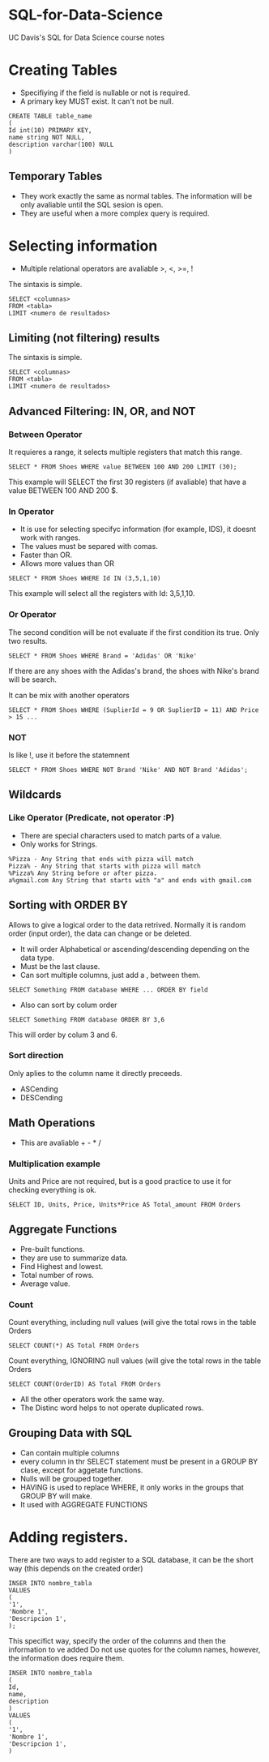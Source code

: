 # SQL-for-Data-Science
UC Davis's SQL for Data Science course notes

# Creating Tables
- Specifiying if the field is nullable or not is required.
- A primary key MUST exist. It can't not be null.
```
CREATE TABLE table_name 
(
Id int(10) PRIMARY KEY,
name string NOT NULL,
description varchar(100) NULL
)
```
## Temporary Tables
- They work exactly the same as normal tables. The information will be only avaliable until the SQL sesion is open.
- They are useful when a more complex query is required. 

# Selecting information
- Multiple relational operators are avaliable  >, <, >=, !

The sintaxis is simple. 
```
SELECT <columnas>
FROM <tabla>
LIMIT <numero de resultados>
```
## Limiting (not filtering) results

The sintaxis is simple. 
```
SELECT <columnas>
FROM <tabla>
LIMIT <numero de resultados>
```
## Advanced Filtering: IN, OR, and NOT
### Between Operator
It requieres a range, it selects multiple registers that match this range.
```
SELECT * FROM Shoes WHERE value BETWEEN 100 AND 200 LIMIT (30);
```
This example will SELECT the first 30 registers (if avaliable) that have a value BETWEEN 100 AND 200 $. 

### In Operator
- It is use for selecting specifyc information (for example, IDS), it doesnt work with ranges.
- The values must be separed with comas.
- Faster than OR.
- Allows more values than OR
```
SELECT * FROM Shoes WHERE Id IN (3,5,1,10)
```
This example will select all the registers with Id: 3,5,1,10. 

### Or Operator
The second condition will be not evaluate if the first condition its true.
Only two results. 
```
SELECT * FROM Shoes WHERE Brand = 'Adidas' OR 'Nike'
```
If there are any shoes with the Adidas's brand, the shoes with Nike's brand will be search.

It can be mix with another operators
```
SELECT * FROM Shoes WHERE (SuplierId = 9 OR SuplierID = 11) AND Price > 15 ...
```
### NOT
Is like !, use it before the statemnent
```
SELECT * FROM Shoes WHERE NOT Brand 'Nike' AND NOT Brand 'Adidas';
```
## Wildcards
### Like Operator (Predicate, not operator :P)
- There are special characters used to match parts of a value.
- Only works for Strings.
```
%Pizza - Any String that ends with pizza will match
Pizza% - Any String that starts with pizza will match
%Pizza% Any String before or after pizza.
a%gmail.com Any String that starts with "a" and ends with gmail.com
```
## Sorting with ORDER BY
Allows to give a logical order to the data retrived. Normally it is random order (input order), the data can change or be deleted.
- It will order Alphabetical or ascending/descending depending on the data type. 
- Must be the last clause.
- Can sort multiple columns, just add a , between them.

```
SELECT Something FROM database WHERE ... ORDER BY field
```
- Also can sort by colum order

```
SELECT Something FROM database ORDER BY 3,6 
```
This will order by colum 3 and 6. 

### Sort direction
Only aplies to the column name it directly preceeds. 
- ASCending
- DESCending

## Math Operations
- This are avaliable + - * /

### Multiplication example
Units and Price are not required, but is a good practice to use it for checking everything is ok.
```
SELECT ID, Units, Price, Units*Price AS Total_amount FROM Orders 
```
## Aggregate Functions
- Pre-built functions.
- they are use to summarize data.
- Find Highest and lowest.
- Total number of rows.
- Average value.

### Count 

Count everything, including null values (will give the total rows in the table Orders
```
SELECT COUNT(*) AS Total FROM Orders
```
Count everything, IGNORING null values (will give the total rows in the table Orders
```
SELECT COUNT(OrderID) AS Total FROM Orders
```

- All the other operators work the same way. 
- The Distinc word helps to not operate duplicated rows. 

## Grouping Data with SQL
- Can contain multiple columns
- every column in thr SELECT statement must be present in a GROUP BY clase, except for aggetate functions.
- Nulls will be grouped together.
- HAVING is used to replace WHERE, it only works in the groups that GROUP BY will make. 
- It used with AGGREGATE FUNCTIONS

# Adding registers.
There are two ways to add register to a SQL database, it can be the short way (this depends on the created order)
```
INSER INTO nombre_tabla 
VALUES
(
'1',
'Nombre 1',
'Descripcion 1',
);
```
This specifict way, specify the order of the columns and then the information to ve added
Do not use quotes for the column names, however, the information does require them.
```
INSER INTO nombre_tabla
(
Id,
name,
description
)
VALUES
(
'1',
'Nombre 1',
'Descripcion 1',
)
```
